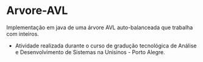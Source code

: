 # Arvore-AVL <br>
Implementação em java de uma árvore AVL auto-balanceada que trabalha com inteiros.
* Atividade realizada durante o curso de gradução tecnológica de Análise e Desenvolvimento de Sistemas na Unisinos - Porto Alegre.
